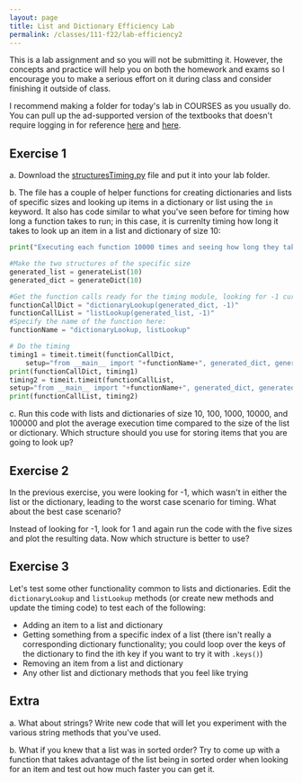 ```yaml
---
layout: page
title: List and Dictionary Efficiency Lab 
permalink: /classes/111-f22/lab-efficiency2
---
```


This is a lab assignment and so you will not be submitting it.
However, the concepts and practice will help you on both the homework and exams so I encourage you to make a serious effort on it during class and consider finishing it outside of class.

I recommend making a folder for today's lab in COURSES as you usually do.
You can pull up the ad-supported version of the textbooks that doesn't require logging in for reference [here](https://runestone.academy/ns/books/published/fopp/index.html?mode=browsing) and [here](https://runestone.academy/ns/books/published/pythonds3/index.html?mode=browsing).

## Exercise 1
a. Download the [structuresTiming.py](structuresTiming.py) file and put it into your lab folder.

b. The file has a couple of helper functions for creating dictionaries and lists of specific sizes and looking up items in a dictionary or list using the `in` keyword. It also has code similar to what you've seen before for timing how long a function takes to run; in this case, it is currenlty timing how long it takes to look up an item in a list and dictionary of size 10:

```python
print("Executing each function 10000 times and seeing how long they take.")

#Make the two structures of the specific size
generated_list = generateList(10)
generated_dict = generateDict(10)

#Get the function calls ready for the timing module, looking for -1 currently
functionCallDict = "dictionaryLookup(generated_dict, -1)"
functionCallList = "listLookup(generated_list, -1)"
#Specify the name of the function here:
functionName = "dictionaryLookup, listLookup"

# Do the timing
timing1 = timeit.timeit(functionCallDict, 
    setup="from __main__ import "+functionName+", generated_dict, generated_list", number=10000)
print(functionCallDict, timing1)
timing2 = timeit.timeit(functionCallList, 
setup="from __main__ import "+functionName+", generated_dict, generated_list", number=10000)
print(functionCallList, timing2)
```

c. Run this code with lists and dictionaries of size 10, 100, 1000, 10000, and 100000 and plot the average execution time compared to the size of the list or dictionary. Which structure should you use for storing items that you are going to look up?

## Exercise 2
In the previous exercise, you were looking for -1, which wasn't in either the list or the dictionary, leading to the worst case scenario for timing.
What about the best case scenario?

Instead of looking for -1, look for 1 and again run the code with the five sizes and plot the resulting data. Now which structure is better to use?

## Exercise 3
Let's test some other functionality common to lists and dictionaries. Edit the `dictionaryLookup` and `listLookup` methods (or create new methods and update the timing code) to test each of the following:
* Adding an item to a list and dictionary
* Getting something from a specific index of a list (there isn't really a corresponding dictionary functionality; you could loop over the keys of the dictionary to find the ith key if you want to try it with `.keys()`)
* Removing an item from a list and dictionary
* Any other list and dictionary methods that you feel like trying

## Extra
a. What about strings? Write new code that will let you experiment with the various string methods that you've used.

b. What if you knew that a list was in sorted order? Try to come up with a function that takes advantage of the list being in sorted order when looking for an item and test out how much faster you can get it.